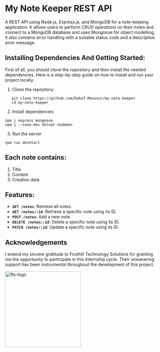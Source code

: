 # My Note Keeper REST API
A REST API using Node.js, Express.js, and MongoDB for a note-keeping application. It allows users to perform CRUD operations on their notes and connect to a MongoDB database and uses Mongoose for object modelling, it also contains error handling with a suitable status code and a descriptive error message.

## Installing Dependencies And Getting Started:
First of all, you should clone the repository and then install the needed dependencies.  Here is a step-by-step guide on how to install and run your project locally.

1. Clone the repository:
```
   git clone https://github.com/Rahaf-Mansour/my-note-keeper
   cd my-note-keeper
```
2. Install dependencies
```
npm i express mongoose
npm i --save-dev dotnet nodemon
```
3. Run the server
```
npm run devStart
```
## Each note contains:
1. Title
2. Content
3. Creation date.
   
## Features:
- **`GET /notes`**: Retrieve all notes.
- **`GET /notes/:id`**: Retrieve a specific note using its ID.
- **`POST /notes`**: Add a new note.
- **`DELETE /notes/:id`**: Delete a specific note using its ID.
- **`PATCH /notes/:id`**: Update a specific note using its ID.
   

## Acknowledgements
I extend my sincere gratitude to Foothill Technology Solutions for granting me the opportunity to participate in this internship cycle. Their unwavering support has been instrumental throughout the development of this project.

<img src="https://github.com/Rahaf-Mansour/fts-portfolio/assets/109438456/6c99016a-121f-43ac-a7eb-bb07321917e9" alt="fts-logo" width="250">

